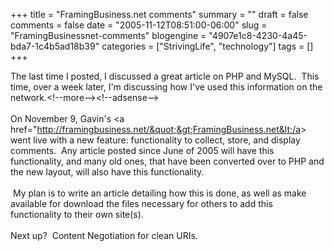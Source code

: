 +++
title = "FramingBusiness.net comments"
summary = ""
draft = false
comments = false
date = "2005-11-12T08:51:00-06:00"
slug = "FramingBusinessnet-comments"
blogengine = "4907e1c8-4230-4a45-bda7-1c4b5ad18b39"
categories = ["StrivingLife", "technology"]
tags = []
+++

The last time I posted, I discussed a great article on PHP and MySQL.&nbsp; This time, over a week later, I&#39;m discussing how I&#39;ve used this information on the network.&lt;!--more--&gt;&lt;!--adsense--&gt;<br />
<br />
On November 9, Gavin&#39;s &lt;a href=&quot;http://framingbusiness.net/&quot;&gt;FramingBusiness.net&lt;/a&gt; went live with a new feature: functionality to collect, store, and display comments.&nbsp; Any article posted since June of 2005 will have this functionality, and many old ones, that have been converted over to PHP and the new layout, will also have this functionality.<br />
<br />
&nbsp;My plan is to write an article detailing how this is done, as well as make available for download the files necessary for others to add this functionality to their own site(s).<br />
<br />
Next up?&nbsp; Content Negotiation for clean URIs.

